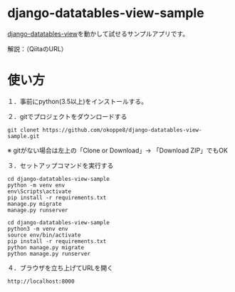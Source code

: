# django-datatables-view-sample

[django-datatables-view](https://pypi.org/project/django-datatables-view/)を動かして試せるサンプルアプリです。

解説：（QiitaのURL）

# 使い方

１．事前にpython(3.5以上)をインストールする。

２．gitでプロジェクトをダウンロードする

```
git clonet https://github.com/okoppe8/django-datatables-view-sample.git
```

※ gitがない場合は左上の「Clone or Download」→ 「Download ZIP」でもOK

３．セットアップコマンドを実行する

```
cd django-datatables-view-sample
python -m venv env
env\Scripts\activate
pip install -r requirements.txt
manage.py migrate
manage.py runserver
```

```
cd django-datatables-view-sample
python3 -m venv env
source env/bin/activate
pip install -r requirements.txt
python manage.py migrate
python manage.py runserver
```

４．ブラウザを立ち上げてURLを開く

```
http://localhost:8000
```
